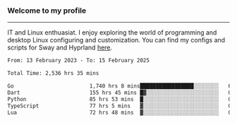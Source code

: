 ### Welcome to my profile

---

IT and Linux enthuasiat. I enjoy exploring the world of programming and desktop Linux configuring and customization. You can find my configs and scripts for Sway and Hyprland [here](https://github.com/uroborosq/mess-of-linux-configurations).

<!-- <div display="block">
 	<img align="left" width="48%" alt="isocalendar" src=".github/metrics/isocalendar_metrics.svg" />
	<img align="center" width="48%" alt="contributions" src=".github/metrics/contributions_metrics.svg" />
	<img align="center" alt="languages" src=".github/metrics/languages_metrics.svg" />
</div> -->

<!-- ![](https://komarev.com/ghpvc/?username=uroborosq&color=success&style=flat-square) -->
<!-- [](https://img.shields.io/github/last-commit/uroborosq/uroborosq?label=Profile%20updated&style=flat-square) -->

<!--START_SECTION:waka-->

```txt
From: 13 February 2023 - To: 15 February 2025

Total Time: 2,536 hrs 35 mins

Go                        1,740 hrs 8 mins█████████████████░░░░░░░░   67.96 %
Dart                      155 hrs 45 mins █▓░░░░░░░░░░░░░░░░░░░░░░░   06.08 %
Python                    85 hrs 53 mins  █░░░░░░░░░░░░░░░░░░░░░░░░   03.35 %
TypeScript                77 hrs 5 mins   ▓░░░░░░░░░░░░░░░░░░░░░░░░   03.01 %
Lua                       72 hrs 48 mins  ▓░░░░░░░░░░░░░░░░░░░░░░░░   02.84 %
```

<!--END_SECTION:waka-->
